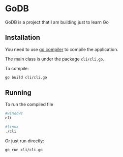 # GoDB

GoDB is a project that I am building just to learn Go

## Installation

You need to use [go compiler](https://go.dev/dl/) to compile the application.

The main class is under the package `cli/cli.go`.



To compile:

```bash
go build cli/cli.go
```

## Running

To run the compiled file

```bash
#windows
cli

#linux
./cli
```
 Or just run directly:

```bash
go run cli/cli.go
```

